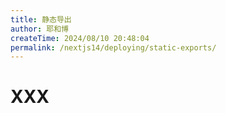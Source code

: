 ```yaml
---
title: 静态导出
author: 耶和博
createTime: 2024/08/10 20:48:04
permalink: /nextjs14/deploying/static-exports/
---
```


# XXX